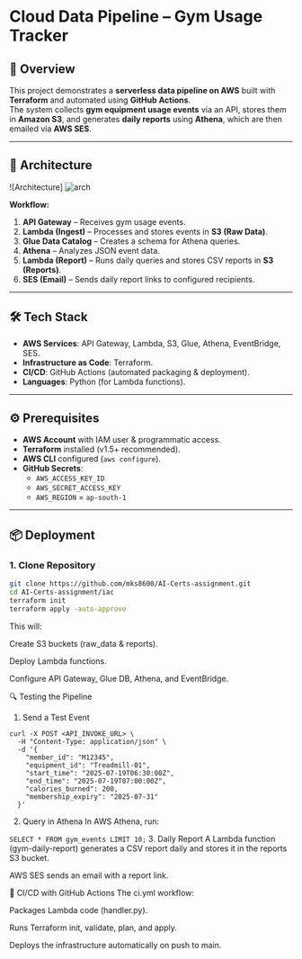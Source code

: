 # Cloud Data Pipeline – Gym Usage Tracker

## 📌 Overview
This project demonstrates a **serverless data pipeline on AWS** built with **Terraform** and automated using **GitHub Actions**.  
The system collects **gym equipment usage events** via an API, stores them in **Amazon S3**, and generates **daily reports** using **Athena**, which are then emailed via **AWS SES**.

---

## 🚀 Architecture
![Architecture]
![arch](https://github.com/user-attachments/assets/b1a9fffd-ba27-4784-8a4a-81122da7d817)


**Workflow:**
1. **API Gateway** – Receives gym usage events.
2. **Lambda (Ingest)** – Processes and stores events in **S3 (Raw Data)**.
3. **Glue Data Catalog** – Creates a schema for Athena queries.
4. **Athena** – Analyzes JSON event data.
5. **Lambda (Report)** – Runs daily queries and stores CSV reports in **S3 (Reports)**.
6. **SES (Email)** – Sends daily report links to configured recipients.

---

## 🛠 Tech Stack
- **AWS Services**: API Gateway, Lambda, S3, Glue, Athena, EventBridge, SES.
- **Infrastructure as Code**: Terraform.
- **CI/CD**: GitHub Actions (automated packaging & deployment).
- **Languages**: Python (for Lambda functions).

---

## ⚙️ Prerequisites
- **AWS Account** with IAM user & programmatic access.
- **Terraform** installed (v1.5+ recommended).
- **AWS CLI** configured (`aws configure`).
- **GitHub Secrets**:
  - `AWS_ACCESS_KEY_ID`
  - `AWS_SECRET_ACCESS_KEY`
  - `AWS_REGION` = `ap-south-1`

---

## 📦 Deployment

### **1. Clone Repository**
```bash
git clone https://github.com/mks8600/AI-Certs-assignment.git
cd AI-Certs-assignment/iac
terraform init
terraform apply -auto-approve

```
This will:

Create S3 buckets (raw_data & reports).

Deploy Lambda functions.

Configure API Gateway, Glue DB, Athena, and EventBridge.


🔍 Testing the Pipeline
1. Send a Test Event
```
curl -X POST <API_INVOKE_URL> \
  -H "Content-Type: application/json" \
  -d '{
    "member_id": "M12345",
    "equipment_id": "Treadmill-01",
    "start_time": "2025-07-19T06:30:00Z",
    "end_time": "2025-07-19T07:00:00Z",
    "calories_burned": 200,
    "membership_expiry": "2025-07-31"
  }'
```

2. Query in Athena
In AWS Athena, run:

```SELECT * FROM gym_events LIMIT 10;```
3. Daily Report
A Lambda function (gym-daily-report) generates a CSV report daily and stores it in the reports S3 bucket.

AWS SES sends an email with a report link.

🔄 CI/CD with GitHub Actions
The ci.yml workflow:

Packages Lambda code (handler.py).

Runs Terraform init, validate, plan, and apply.

Deploys the infrastructure automatically on push to main.

